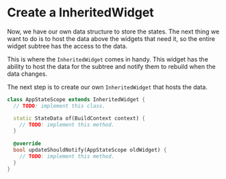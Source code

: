 # Create a InheritedWidget

Now, we have our own data structure to store the states. The next thing we want
to do is to host the data above the widgets that need it, so the entire
widget subtree has the access to the data.

This is where the `InheritedWidget` comes in handy. This widget has the ability
to host the data for the subtree and notify them to rebuild when the data changes.

The next step is to create our own `InheritedWidget` that hosts the data.

```dart
class AppStateScope extends InheritedWidget {
  // TODO: implement this class.

  static StateData of(BuildContext context) {
    // TODO: implement this method.
  }
  
  @override
  bool updateShouldNotify(AppStateScope oldWidget) {
    // TODO: implement this method.
  }
}
```